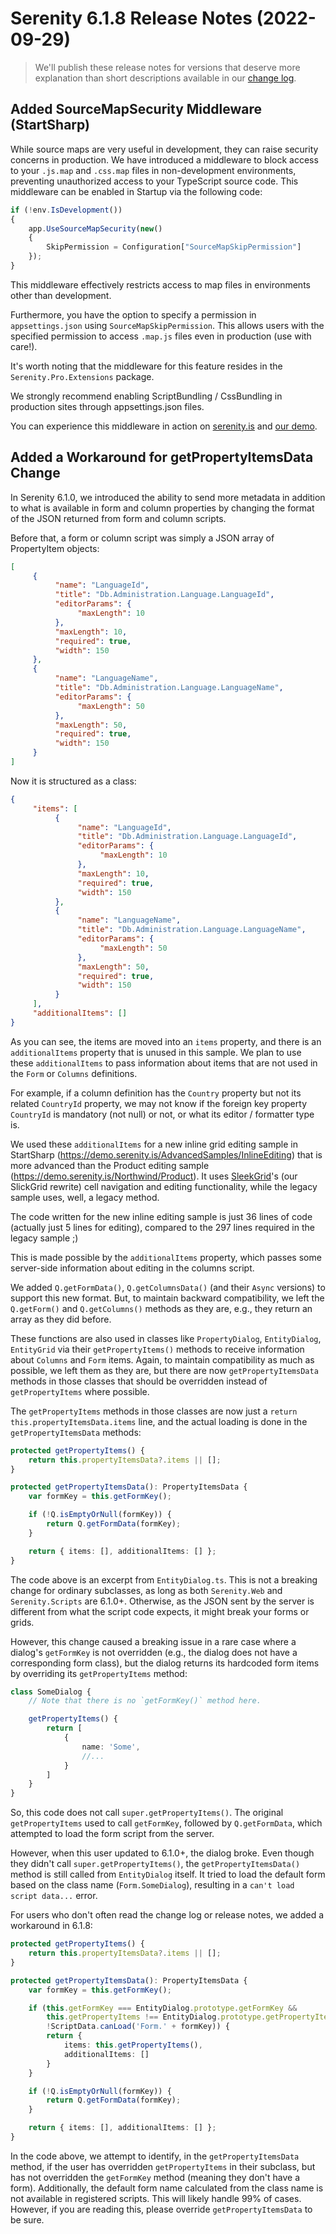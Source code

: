 # Serenity 6.1.8 Release Notes (2022-09-29)

> We'll publish these release notes for versions that deserve more explanation than short descriptions available in our [change log](https://github.com/serenity-is/Serenity/blob/master/CHANGELOG.md).

## Added SourceMapSecurity Middleware (StartSharp)

While source maps are very useful in development, they can raise security concerns in production. We have introduced a middleware to block access to your `.js.map` and `.css.map` files in non-development environments, preventing unauthorized access to your TypeScript source code. This middleware can be enabled in Startup via the following code:

```ts
if (!env.IsDevelopment())
{
    app.UseSourceMapSecurity(new()
    {
        SkipPermission = Configuration["SourceMapSkipPermission"]
    });
}
```

This middleware effectively restricts access to map files in environments other than development.

Furthermore, you have the option to specify a permission in `appsettings.json` using `SourceMapSkipPermission`. This allows users with the specified permission to access `.map.js` files even in production (use with care!).

It's worth noting that the middleware for this feature resides in the `Serenity.Pro.Extensions` package.

We strongly recommend enabling ScriptBundling / CssBundling in production sites through appsettings.json files.

You can experience this middleware in action on [serenity.is](https://serenity.is) and [our demo](https://demo.serenity.is).

## Added a Workaround for getPropertyItemsData Change

In Serenity 6.1.0, we introduced the ability to send more metadata in addition to what is available in form and column properties by changing the format of the JSON returned from form and column scripts.

Before that, a form or column script was simply a JSON array of PropertyItem objects:

```json
[
     {
          "name": "LanguageId",
          "title": "Db.Administration.Language.LanguageId",
          "editorParams": {
               "maxLength": 10
          },
          "maxLength": 10,
          "required": true,
          "width": 150
     },
     {
          "name": "LanguageName",
          "title": "Db.Administration.Language.LanguageName",
          "editorParams": {
               "maxLength": 50
          },
          "maxLength": 50,
          "required": true,
          "width": 150
     }
]
```

Now it is structured as a class:

```json
{
     "items": [
          {
               "name": "LanguageId",
               "title": "Db.Administration.Language.LanguageId",
               "editorParams": {
                    "maxLength": 10
               },
               "maxLength": 10,
               "required": true,
               "width": 150
          },
          {
               "name": "LanguageName",
               "title": "Db.Administration.Language.LanguageName",
               "editorParams": {
                    "maxLength": 50
               },
               "maxLength": 50,
               "required": true,
               "width": 150
          }
     ],
     "additionalItems": []
}
```

As you can see, the items are moved into an `items` property, and there is an `additionalItems` property that is unused in this sample. We plan to use these `additionalItems` to pass information about items that are not used in the `Form` or `Columns` definitions.

For example, if a column definition has the `Country` property but not its related `CountryId` property, we may not know if the foreign key property `CountryId` is mandatory (not null) or not, or what its editor / formatter type is.

We used these `additionalItems` for a new inline grid editing sample in StartSharp (https://demo.serenity.is/AdvancedSamples/InlineEditing) that is more advanced than the Product editing sample (https://demo.serenity.is/Northwind/Product). It uses [SleekGrid](https://github.com/serenity-is/sleekgrid)'s (our SlickGrid rewrite) cell navigation and editing functionality, while the legacy sample uses, well, a legacy method.

The code written for the new inline editing sample is just 36 lines of code (actually just 5 lines for editing), compared to the 297 lines required in the legacy sample ;)

This is made possible by the `additionalItems` property, which passes some server-side information about editing in the columns script.

We added `Q.getFormData()`, `Q.getColumnsData()` (and their `Async` versions) to support this new format. But, to maintain backward compatibility, we left the `Q.getForm()` and `Q.getColumns()` methods as they are, e.g., they return an array as they did before.

These functions are also used in classes like `PropertyDialog`, `EntityDialog`, `EntityGrid` via their `getPropertyItems()` methods to receive information about `Columns` and `Form` items. Again, to maintain compatibility as much as possible, we left them as they are, but there are now `getPropertyItemsData` methods in those classes that should be overridden instead of `getPropertyItems` where possible.

The `getPropertyItems` methods in those classes are now just a `return this.propertyItemsData.items` line, and the actual loading is done in the `getPropertyItemsData` methods:

```ts
protected getPropertyItems() {
    return this.propertyItemsData?.items || [];
}

protected getPropertyItemsData(): PropertyItemsData {
    var formKey = this.getFormKey();

    if (!Q.isEmptyOrNull(formKey)) {
        return Q.getFormData(formKey);
    }

    return { items: [], additionalItems: [] };
}
```

The code above is an excerpt from `EntityDialog.ts`. This is not a breaking change for ordinary subclasses, as long as both `Serenity.Web` and `Serenity.Scripts` are 6.1.0+. Otherwise, as the JSON sent by the server is different from what the script code expects, it might break your forms or grids.

However, this change caused a breaking issue in a rare case where a dialog's `getFormKey` is not overridden (e.g., the dialog does not have a corresponding form class), but the dialog returns its hardcoded form items by overriding its `getPropertyItems` method:

```ts
class SomeDialog {
    // Note that there is no `getFormKey()` method here.

    getPropertyItems() {
        return [
            {
                name: 'Some',
                //...
            }
        ]
    }
}
```


So, this code does not call `super.getPropertyItems()`. The original `getPropertyItems` used to call `getFormKey`, followed by `Q.getFormData`, which attempted to load the form script from the server.

However, when this user updated to 6.1.0+, the dialog broke. Even though they didn't call `super.getPropertyItems()`, the `getPropertyItemsData()` method is still called from `EntityDialog` itself. It tried to load the default form based on the class name (`Form.SomeDialog`), resulting in a `can't load script data...` error.

For users who don't often read the change log or release notes, we added a workaround in 6.1.8:

```ts
protected getPropertyItems() {
    return this.propertyItemsData?.items || [];
}

protected getPropertyItemsData(): PropertyItemsData {
    var formKey = this.getFormKey();

    if (this.getFormKey === EntityDialog.prototype.getFormKey &&
        this.getPropertyItems !== EntityDialog.prototype.getPropertyItems &&
        !ScriptData.canLoad('Form.' + formKey)) {
        return {
            items: this.getPropertyItems(),
            additionalItems: []
        }
    }

    if (!Q.isEmptyOrNull(formKey)) {
        return Q.getFormData(formKey);
    }

    return { items: [], additionalItems: [] };
}
```

In the code above, we attempt to identify, in the `getPropertyItemsData` method, if the user has overridden `getPropertyItems` in their subclass, but has not overridden the `getFormKey` method (meaning they don't have a form). Additionally, the default form name calculated from the class name is not available in registered scripts. This will likely handle 99% of cases. However, if you are reading this, please override `getPropertyItemsData` to be sure.

